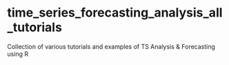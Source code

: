 # time_series_forecasting_analysis_all_tutorials
Collection of various tutorials and examples of TS Analysis &amp; Forecasting using R
